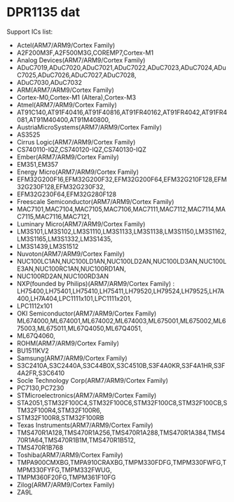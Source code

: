 
# DPR1135 dat 

Support ICs list:
- Actel(ARM7/ARM9/Cortex Family)
- A2F200M3F,A2F500M3G,COREMP7,Cortex-M1
- Analog Devices(ARM7/ARM9/Cortex Family)
- ADuC7019,ADuC7020,ADuC7021,ADuC7022,ADuC7023,ADuC7024,ADuC7025,ADuC7026,ADuC7027,ADuC7028,
- ADuC7030,ADuC7032
- ARM(ARM7/ARM9/Cortex Family)
- Cortex-M0,Cortex-M1 (Altera),Cortex-M3
- Atmel(ARM7/ARM9/Cortex Family)
- AT91C140,AT91F40416,AT91F40816,AT91FR40162,AT91FR4042,AT91FR4081,AT91M40400,AT91M40800,
- AustriaMicroSystems(ARM7/ARM9/Cortex Family)
- AS3525
- Cirrus Logic(ARM7/ARM9/Cortex Family)
- CS740110-IQZ,CS740120-IQZ,CS740130-IQZ
- Ember(ARM7/ARM9/Cortex Family)
- EM351,EM357
- Energy Micro(ARM7/ARM9/Cortex Family)
- EFM32G200F16,EFM32G200F32,EFM32G200F64,EFM32G210F128,EFM32G230F128,EFM32G230F32,
- EFM32G230F64,EFM32G280F128
- Freescale Semiconductor(ARM7/ARM9/Cortex Family)
- MAC7101,MAC7104,MAC7105,MAC7106,MAC7111,MAC7112,MAC7114,MAC7115,MAC7116,MAC7121,
- Luminary Micro(ARM7/ARM9/Cortex Family)
- LM3S101,LM3S102,LM3S1110,LM3S1133,LM3S1138,LM3S1150,LM3S1162,LM3S1165,LM3S1332,LM3S1435,
- LM3S1439,LM3S1512
- Nuvoton(ARM7/ARM9/Cortex Family)
- NUC100LC1AN,NUC100LD1AN,NUC100LD2AN,NUC100LD3AN,NUC100LE3AN,NUC100RC1AN,NUC100RD1AN,
- NUC100RD2AN,NUC100RD3AN
- NXP(founded by Philips)(ARM7/ARM9/Cortex Family) : LH75400,LH75401,LH75410,LH75411,LH79520,LH79524,LH79525,LH7A400,LH7A404,LPC1111x101,LPC1111x201,
- LPC1112x101
- OKI Semiconductor(ARM7/ARM9/Cortex Family) ML674000,ML674001,ML674002,ML674003,ML675001,ML675002,ML675003,ML675011,ML67Q4050,ML67Q4051,
- ML67Q4060,
- ROHM(ARM7/ARM9/Cortex Family)
- BU1511KV2
- Samsung(ARM7/ARM9/Cortex Family)
- S3C2410A,S3C2440A,S3C44B0X,S3C4510B,S3F4A0KR,S3F4A1HR,S3F4A2FR,S3C6410
- Socle Technology Corp(ARM7/ARM9/Cortex Family)
- PC7130,PC7230
- STMicroelectronics(ARM7/ARM9/Cortex Family)
- STA2051,STM32F100C4,STM32F100C6,STM32F100C8,STM32F100CB,STM32F100R4,STM32F100R6,
- STM32F100R8,STM32F100RB
- Texas Instruments(ARM7/ARM9/Cortex Family)
- TMS470R1A128,TMS470R1A256,TMS470R1A288,TMS470R1A384,TMS470R1A64,TMS470R1B1M,TMS470R1B512,
- TMS470R1B768
- Toshiba(ARM7/ARM9/Cortex Family)
- TMPA900CMXBG,TMPA910CRAXBG,TMPM330FDFG,TMPM330FWFG,TMPM330FYFG,TMPM332FWUG,
- TMPM360F20FG,TMPM361F10FG
- Zilog(ARM7/ARM9/Cortex Family)
- ZA9L